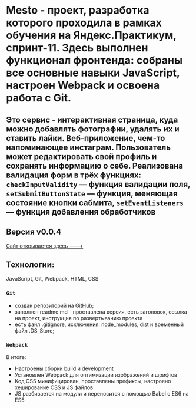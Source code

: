 # Mesto - проект, разработка которого проходила в рамках обучения на Яндекс.Практикум, спринт-11. Здесь выполнен функционал фронтенда: собраны все основные навыки JavaScript, настроен Webpack и освоена работа с Git.

## Это сервис - интерактивная страница, куда можно добавлять фотографии, удалять их и ставить лайки. Веб-приложение, чем-то напоминающее инстаграм. Пользователь может редактировать свой профиль и сохранять информацию о себе. Реализована валидация форм в трёх функциях: ```checkInputValidity``` — функция валидации поля, ```setSubmitButtonState``` — функция, меняющая состояние кнопки сабмита, ```setEventListeners``` — функция добавления обработчиков

## Версия v0.0.4

[Сайт открывается здесь --->](https://leannalight.github.io/Mesto-project-Yandex/)

## Технологии:
JavaScript,
Git,
Webpack,
HTML,
CSS

### ```Git```
- создан репозиторий на GitHub;
- заполнен readme.md - проставлена ​​версия, есть заголовок, ссылка на проект, инструкция по развертыванию проекта
- есть файл .gitignore, исключения: node_modules, dist и временный файл .DS_Store;

### ```Webpack```
В итоге:
- Настроены сборки build и development
- Установлен Webpack для оптимизации изображений и шрифтов
- Код CSS минифицирован, проставлены префиксы, настроено хеширование CSS и JS файлов
- JS разбивается на модули и переносится с помощью Babel с ES6 на ES5



